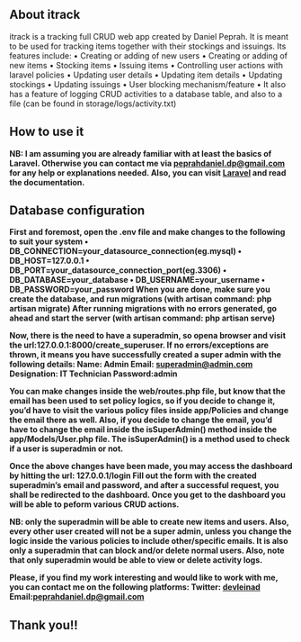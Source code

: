 <h2><b>About itrack</b></h2>

itrack is a tracking full CRUD web app created by Daniel Peprah. It is meant to be used for tracking items together with their stockings and issuings.
Its features include:
•	Creating or adding of new users
•	Creating or adding of new items
•	Stocking items
•	Issuing items
•	Controlling user actions with laravel policies
•	Updating user details
•	Updating item details
•	Updating stockings
•	Updating issuings
•	User blocking mechanism/feature
•	It also has a feature of logging CRUD activities to a database table, and also to a file (can be found in storage/logs/activity.txt)

<h2><b>How to use it</h2>

NB: I am assuming you are already familiar with at least the basics of Laravel. Otherwise you can contact me via <b>peprahdaniel.dp@gmail.com</b> for any help or explanations needed. Also, you can visit <a href="https://laravel.com/docs">Laravel</a> and read the documentation.

<h2><b>Database configuration</b></h2>

First and foremost, open the .env file and make changes to the following to suit your system
•	DB_CONNECTION=your_datasource_connection(eg.mysql)
•	DB_HOST=127.0.0.1
•	DB_PORT=your_datasource_connection_port(eg.3306)
•	DB_DATABASE=your_database
•	DB_USERNAME=your_username
•	DB_PASSWORD=your_password
When you are done, make sure you create the database, and run migrations (with artisan command: php artisan migrate)
After running migrations with no errors generated, go ahead and start the server (with artisan command: php artisan serve)
  
Now, there is the need to have a superadmin, so opena browser and visit the url:<b>127.0.0.1:8000/create_superuser</b>. If no errors/exceptions are thrown, it means you have successfully created a super admin with the following details:
Name: Admin
Email: superadmin@admin.com
Designation: IT Technician
Password:admin

You can make changes inside the web/routes.php file, but know that the email has been used to set policy logics, so if you decide to change it, you’d have to visit the various policy files inside <b>app/Policies</b> and change the email there as well.
Also, if you decide to change the email, you’d have to change the email inside the isSuperAdmin() method inside the <b>app/Models/User.php</b> file. The isSuperAdmin() is a method used to check if a user is superadmin or not.

Once the above changes have been made, you may access the dashboard by hitting the url: 127.0.0.1/login
Fill out the form with the created superadmin’s email and password, and after a successful request, you shall be redirected to the dashboard. Once you get to the dashboard you will be able to peform various CRUD actions.

<b>NB: only the superadmin will be able to create new items and users. Also, every other user created will not be a super admin, unless you change the logic inside the various policies to include other/specific emails.
It is also only a superadmin that can block and/or delete normal users.
Also, note that only superadmin would be able to view or delete activity logs.</b>


Please, if you find my work interesting and would like to work with me, you can contact me on the following platforms:
Twitter: <a href="https://twitter.com/devleinad">devleinad</a>
Email:peprahdaniel.dp@gmail.com


<h2>Thank you!!</h2>

